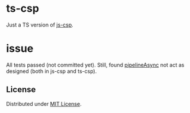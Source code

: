 # ts-csp
Just a TS version of [js-csp](https://github.com/js-csp/js-csp).

# issue
All tests passed (not committed yet). Still, found [pipelineAsync](https://github.com/js-csp/js-csp/blob/master/doc/advanced.md#pipelineasyncn-to-af-from-keepopen) not act as designed (both in js-csp and ts-csp).

## License

Distributed under [MIT License](http://opensource.org/licenses/MIT).